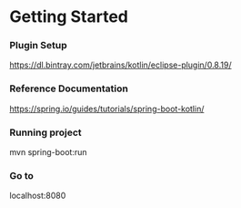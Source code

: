 # Getting Started

### Plugin Setup

https://dl.bintray.com/jetbrains/kotlin/eclipse-plugin/0.8.19/

### Reference Documentation

https://spring.io/guides/tutorials/spring-boot-kotlin/

### Running project

mvn spring-boot:run

### Go to 

localhost:8080


